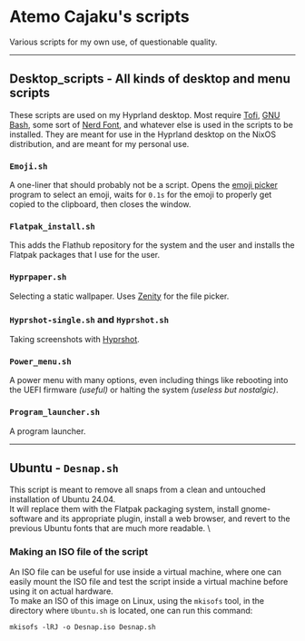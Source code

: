 # Atemo Cajaku's scripts
Various scripts for my own use, of questionable quality.

---

## Desktop_scripts - All kinds of desktop and menu scripts
These scripts are used on my Hyprland desktop. Most require [Tofi](https://github.com/philj56/tofi), [GNU Bash](https://www.gnu.org/software/bash/), some sort of [Nerd Font](https://www.nerdfonts.com/), and whatever else is used in the scripts to be installed. They are meant for use in the Hyprland desktop on the NixOS distribution, and are meant for my personal use.

### `Emoji.sh`
A one-liner that should probably not be a script. Opens the [emoji picker](https://github.com/bcongdon/ep) program to select an emoji, waits for `0.1s` for the emoji to properly get copied to the clipboard, then closes the window.

### `Flatpak_install.sh`
This adds the Flathub repository for the system and the user and installs the Flatpak packages that I use for the user.

### `Hyprpaper.sh`
Selecting a static wallpaper. Uses [Zenity](https://gitlab.gnome.org/GNOME/zenity) for the file picker.

### `Hyprshot-single.sh` and `Hyprshot.sh`
Taking screenshots with [Hyprshot](https://github.com/Gustash/hyprshot).

### `Power_menu.sh`
A power menu with many options, even including things like rebooting into the UEFI firmware *(useful)* or halting the system *(useless but nostalgic)*.

### `Program_launcher.sh`
A program launcher.

---

## Ubuntu - `Desnap.sh`
This script is meant to remove all snaps from a clean and untouched installation of Ubuntu 24.04. \
It will replace them with the Flatpak packaging system, install gnome-software and its appropriate plugin, install a web browser, and revert to the previous Ubuntu fonts that are much more readable. \

### Making an ISO file of the script
An ISO file can be useful for use inside a virtual machine, where one can easily mount the ISO file and test the script inside a virtual machine before using it on actual hardware. \
To make an ISO of this image on Linux, using the `mkisofs` tool, in the directory where `Ubuntu.sh` is located, one can run this command:
```shell
mkisofs -lRJ -o Desnap.iso Desnap.sh
```
